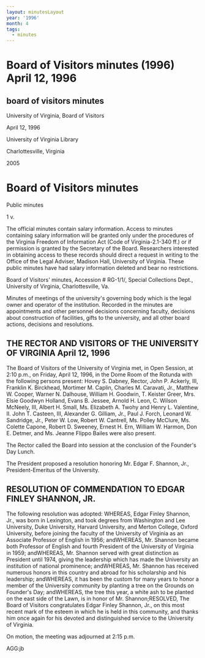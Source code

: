 ```yaml
---
layout: minutesLayout
year: '1996'
month: 4
tags:
  - minutes
---
```

Board of Visitors minutes (1996) April 12, 1996
===============================================

board of visitors minutes
-------------------------

University of Virginia, Board of Visitors

April 12, 1996

University of Virginia Library

Charlottesville, Virginia

2005

Board of Visitors minutes
=========================

Public minutes

1 v.

The official minutes contain salary information. Access to minutes containing salary information will be granted only under the procedures of the Virginia Freedom of Information Act (Code of Virginia-2.1-340 ff.) or if permission is granted by the Secretary of the Board. Researchers interested in obtaining access to these records should direct a request in writing to the Office of the Legal Adviser, Madison Hall, University of Virginia. These public minutes have had salary information deleted and bear no restrictions.

Board of Visitors' minutes, Accession # RG-1/1/, Special Collections Dept., University of Virginia, Charlottesville, Va.

Minutes of meetings of the university's governing body which is the legal owner and operator of the institution. Recorded in the minutes are appointments and other personnel decisions concerning faculty, decisions about construction of facilities, gifts to the university, and all other board actions, decisions and resolutions.

THE RECTOR AND VISITORS OF THE UNIVERSITY OF VIRGINIA April 12, 1996
--------------------------------------------------------------------

The Board of Visitors of the University of Virginia met, in Open Session, at 2:10 p.m., on Friday, April 12, 1996, in the Dome Room of the Rotunda with the following persons present: Hovey S. Dabney, Rector, John P. Ackerly, III, Franklin K. Birckhead, Mortimer M. Caplin, Charles M. Caravati, Jr., Matthew W. Cooper, Warner N. Dalhouse, William H. Goodwin, T. Keister Greer, Mrs. Elsie Goodwyn Holland, Evans B. Jessee, Arnold H. Leon, C. Wilson McNeely, III, Albert H. Small, Ms. Elizabeth A. Twohy and Henry L. Valentine, II. John T. Casteen, III, Alexander G. Gilliam, Jr., Paul J. Forch, Leonard W. Sandridge, Jr., Peter W. Low, Robert W. Cantrell, Ms. Polley McClure, Ms. Colette Capone, Robert D. Sweeney, Ernest H. Ern, William W. Harmon, Don E. Detmer, and Ms. Jeanne Flippo Bailes were also present.

The Rector called the Board into session at the conclusion of the Founder's Day Lunch.

The President proposed a resolution honoring Mr. Edgar F. Shannon, Jr., President-Emeritus of the University.

RESOLUTION OF COMMENDATION TO EDGAR FINLEY SHANNON, JR.
-------------------------------------------------------

The following resolution was adopted: WHEREAS, Edgar Finley Shannon, Jr., was born in Lexington, and took degrees from Washington and Lee University, Duke University, Harvard University, and Merton College, Oxford University, before joining the faculty of the University of Virginia as an Associate Professor of English in 1956; andWHEREAS, Mr. Shannon became both Professor of English and fourth President of the University of Virginia in 1959; andWHEREAS, Mr. Shannon served with great distinction as President until 1974, giving the leadership which has made the University an institution of national prominence; andWHEREAS, Mr. Shannon has received numerous honors in this country and abroad for his scholarship and his leadership; andWHEREAS, it has been the custom for many years to honor a member of the University community by planting a tree on the Grounds on Founder's Day; andWHEREAS, the tree this year, a white ash to be planted on the east side of the Lawn, is in honor of Mr. Shannon;RESOLVED, The Board of Visitors congratulates Edgar Finley Shannon, Jr., on this most recent mark of the esteem in which he is held in this community, and thanks him once again for his devoted and distinguished service to the University of Virginia.

On motion, the meeting was adjourned at 2:15 p.m.

AGG:jb
